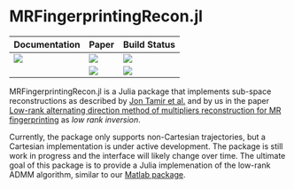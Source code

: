 # MRFingerprintingRecon.jl


| **Documentation**         | **Paper**                   | **Build Status**                      |
|:------------------------- |:--------------------------- |:------------------------------------- |
| [![][docs-img]][docs-url] | [![][paper-img]][paper-url] | [![][gh-actions-img]][gh-actions-url] |
|                           | [![][arXiv-img]][arXiv-url] | [![][codecov-img]][codecov-url]       |


MRFingerprintingRecon.jl is a Julia package that implements sub-space reconstructions as described by [Jon Tamir et al.](https://onlinelibrary.wiley.com/doi/abs/10.1002/mrm.26102) and by us in the paper [Low-rank alternating direction method of multipliers reconstruction for MR fingerprinting](https://doi.org/10.1002/mrm.26639) as *low rank inversion*.

Currently, the package only supports non-Cartesian trajectories, but a Cartesian implementation is under active development. The package is still work in progress and the interface will likely change over time. The ultimate goal of this package is to provide a Julia implemenation of the low-rank ADMM algorithm, similar to our [Matlab package](https://bitbucket.org/asslaender/nyu_mrf_recon).


[docs-img]: https://img.shields.io/badge/docs-latest%20release-blue.svg
[docs-url]: https://MagneticResonanceImaging.github.io/MRFingerprintingRecon.jl/stable

[gh-actions-img]: https://github.com/MagneticResonanceImaging/MRFingerprintingRecon.jl/workflows/CI/badge.svg
[gh-actions-url]: https://github.com/MagneticResonanceImaging/MRFingerprintingRecon.jl/actions

[codecov-img]: https://codecov.io/gh/MagneticResonanceImaging/MRFingerprintingRecon.jl/branch/master/graph/badge.svg
[codecov-url]: https://codecov.io/gh/MagneticResonanceImaging/MRFingerprintingRecon.jl

[arXiv-img]: https://img.shields.io/badge/arXiv-1608.06974-blue.svg
[arXiv-url]: https://arxiv.org/pdf/1608.06974.pdf

[paper-img]: https://img.shields.io/badge/doi-10.1002/mrm.26639-blue.svg
[paper-url]: https://doi.org/10.1002/mrm.26639
